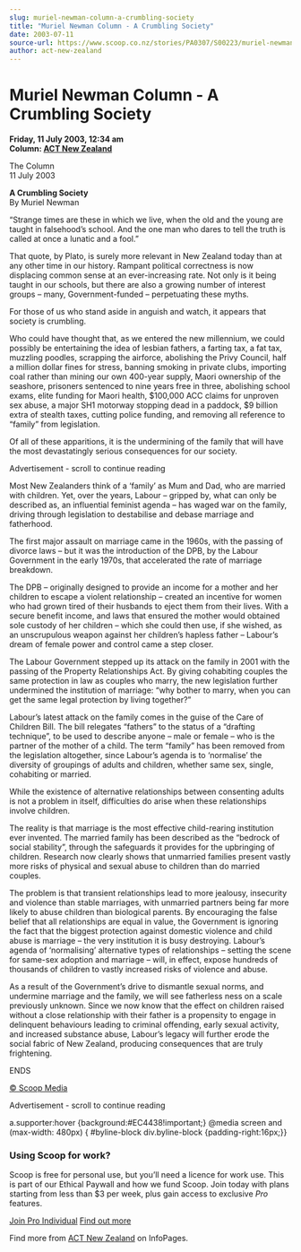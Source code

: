 ```yaml
---
slug: muriel-newman-column-a-crumbling-society
title: "Muriel Newman Column - A Crumbling Society"
date: 2003-07-11
source-url: https://www.scoop.co.nz/stories/PA0307/S00223/muriel-newman-column-a-crumbling-society.htm
author: act-new-zealand
---
```

Muriel Newman Column - A Crumbling Society
==========================================

**Friday, 11 July 2003, 12:34 am**  
**Column: [ACT New Zealand](https://info.scoop.co.nz/ACT_New_Zealand)**

The Column  
11 July 2003

**A Crumbling Society**  
By Muriel Newman

“Strange times are these in which we live, when the old and the young are taught in falsehood’s school. And the one man who dares to tell the truth is called at once a lunatic and a fool.”

That quote, by Plato, is surely more relevant in New Zealand today than at any other time in our history. Rampant political correctness is now displacing common sense at an ever-increasing rate. Not only is it being taught in our schools, but there are also a growing number of interest groups – many, Government-funded – perpetuating these myths.

For those of us who stand aside in anguish and watch, it appears that society is crumbling.

Who could have thought that, as we entered the new millennium, we could possibly be entertaining the idea of lesbian fathers, a farting tax, a fat tax, muzzling poodles, scrapping the airforce, abolishing the Privy Council, half a million dollar fines for stress, banning smoking in private clubs, importing coal rather than mining our own 400-year supply, Maori ownership of the seashore, prisoners sentenced to nine years free in three, abolishing school exams, elite funding for Maori health, $100,000 ACC claims for unproven sex abuse, a major SH1 motorway stopping dead in a paddock, $9 billion extra of stealth taxes, cutting police funding, and removing all reference to “family” from legislation.

Of all of these apparitions, it is the undermining of the family that will have the most devastatingly serious consequences for our society.

Advertisement - scroll to continue reading





Most New Zealanders think of a ‘family’ as Mum and Dad, who are married with children. Yet, over the years, Labour – gripped by, what can only be described as, an influential feminist agenda – has waged war on the family, driving through legislation to destabilise and debase marriage and fatherhood.

The first major assault on marriage came in the 1960s, with the passing of divorce laws – but it was the introduction of the DPB, by the Labour Government in the early 1970s, that accelerated the rate of marriage breakdown.

The DPB – originally designed to provide an income for a mother and her children to escape a violent relationship – created an incentive for women who had grown tired of their husbands to eject them from their lives. With a secure benefit income, and laws that ensured the mother would obtained sole custody of her children – which she could then use, if she wished, as an unscrupulous weapon against her children’s hapless father – Labour’s dream of female power and control came a step closer.

The Labour Government stepped up its attack on the family in 2001 with the passing of the Property Relationships Act. By giving cohabiting couples the same protection in law as couples who marry, the new legislation further undermined the institution of marriage: “why bother to marry, when you can get the same legal protection by living together?”

Labour’s latest attack on the family comes in the guise of the Care of Children Bill. The bill relegates “fathers” to the status of a “drafting technique”, to be used to describe anyone – male or female – who is the partner of the mother of a child. The term “family” has been removed from the legislation altogether, since Labour’s agenda is to ‘normalise’ the diversity of groupings of adults and children, whether same sex, single, cohabiting or married.

While the existence of alternative relationships between consenting adults is not a problem in itself, difficulties do arise when these relationships involve children.

The reality is that marriage is the most effective child-rearing institution ever invented. The married family has been described as the “bedrock of social stability”, through the safeguards it provides for the upbringing of children. Research now clearly shows that unmarried families present vastly more risks of physical and sexual abuse to children than do married couples.

The problem is that transient relationships lead to more jealousy, insecurity and violence than stable marriages, with unmarried partners being far more likely to abuse children than biological parents. By encouraging the false belief that all relationships are equal in value, the Government is ignoring the fact that the biggest protection against domestic violence and child abuse is marriage – the very institution it is busy destroying. Labour’s agenda of ‘normalising’ alternative types of relationships – setting the scene for same-sex adoption and marriage – will, in effect, expose hundreds of thousands of children to vastly increased risks of violence and abuse.

As a result of the Government’s drive to dismantle sexual norms, and undermine marriage and the family, we will see fatherless ness on a scale previously unknown. Since we now know that the effect on children raised without a close relationship with their father is a propensity to engage in delinquent behaviours leading to criminal offending, early sexual activity, and increased substance abuse, Labour’s legacy will further erode the social fabric of New Zealand, producing consequences that are truly frightening.

ENDS  

[© Scoop Media](http://www.scoop.co.nz/about/terms.html)  

Advertisement - scroll to continue reading



a.supporter:hover {background:#EC4438!important;} @media screen and (max-width: 480px) { #byline-block div.byline-block {padding-right:16px;}}

### Using Scoop for work?

Scoop is free for personal use, but you’ll need a licence for work use. This is part of our Ethical Paywall and how we fund Scoop. Join today with plans starting from less than $3 per week, plus gain access to exclusive _Pro_ features.  
  
[Join Pro Individual](https://pro.scoop.co.nz/Individual/?from=ProIn24) [Find out more](https://pro.scoop.co.nz/using-scoop-for-work/?from=ProIn24)

Find more from [ACT New Zealand](https://info.scoop.co.nz/ACT_New_Zealand) on InfoPages.